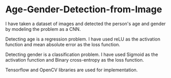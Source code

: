 # Age-Gender-Detection-from-Image
I have taken a dataset of images and detected the person's age and gender by modeling the problem as a CNN. 

Detecting age is a regression problem. I have used reLU as the activation function and mean absolute error as the loss function. 

Detecting gender is a classification problem. I have used Sigmoid as the activation function and Binary cross-entropy as the loss function. 

Tensorflow and OpenCV libraries are used for implementation.
